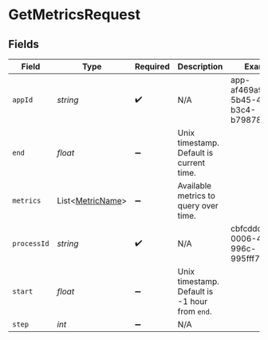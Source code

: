 # GetMetricsRequest


## Fields

| Field                                                 | Type                                                  | Required                                              | Description                                           | Example                                               |
| ----------------------------------------------------- | ----------------------------------------------------- | ----------------------------------------------------- | ----------------------------------------------------- | ----------------------------------------------------- |
| `appId`                                               | *string*                                              | :heavy_check_mark:                                    | N/A                                                   | app-af469a92-5b45-4565-b3c4-b79878de67d2              |
| `end`                                                 | *float*                                               | :heavy_minus_sign:                                    | Unix timestamp. Default is current time.              |                                                       |
| `metrics`                                             | List<[MetricName](../../models/shared/MetricName.md)> | :heavy_minus_sign:                                    | Available metrics to query over time.                 |                                                       |
| `processId`                                           | *string*                                              | :heavy_check_mark:                                    | N/A                                                   | cbfcddd2-0006-43ae-996c-995fff7bed2e                  |
| `start`                                               | *float*                                               | :heavy_minus_sign:                                    | Unix timestamp. Default is -1 hour from `end`.        |                                                       |
| `step`                                                | *int*                                                 | :heavy_minus_sign:                                    | N/A                                                   |                                                       |